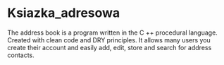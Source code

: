 # Ksiazka_adresowa
The address book is a program written in the C ++ procedural language.
Created with clean code and DRY principles. 
It allows many users you create their account and easily add, edit, store and search for address contacts.